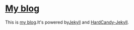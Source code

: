 # [My blog](https://pinwen.cc)

This is [my blog](https://pinwen.cc).It's powered by[Jekyll](https://jekyllrb.com/) and [HardCandy-Jekyll](https://github.com/xukimseven/HardCandy-Jekyll).
